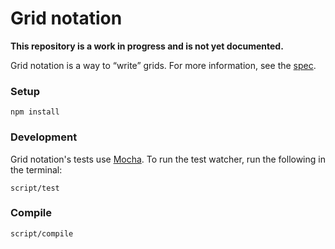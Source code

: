 # Grid notation

**This repository is a work in progress and is not yet documented.**

Grid notation is a way to “write” grids. For more information, see the [spec](SPEC.md).

### Setup

```
npm install
```

### Development

Grid notation's tests use [Mocha](http://visionmedia.github.io/mocha/). To run the test watcher, run the following in the terminal:

```
script/test
```

### Compile

```
script/compile
```
